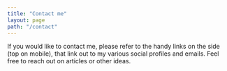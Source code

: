 ```yaml
---
title: "Contact me"
layout: page
path: "/contact"
---
```


If you would like to contact me, please refer to the handy links on the side (top on mobile), that link out to my various social profiles and emails.  Feel free to reach out on articles or other ideas.
